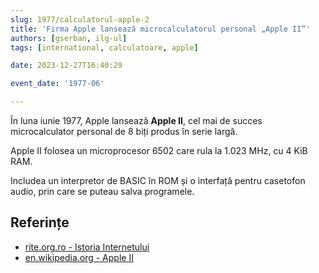 ```yaml
---
slug: 1977/calculatorul-apple-2
title: 'Firma Apple lansează microcalculatorul personal „Apple II”'
authors: [gserban, ilg-ul]
tags: [international, calculatoare, apple]

date: 2023-12-27T16:40:29

event_date: '1977-06'

---
```


În luna iunie 1977, Apple lansează **Apple II**,
cel mai de succes microcalculator personal de 8 biți produs în serie largă.

<!-- truncate -->

Apple II folosea un microprocesor 6502 care rula la 1.023 MHz, cu 4 KiB RAM.

Includea un interpretor de BASIC în ROM și o interfață pentru casetofon audio,
prin care se puteau salva programele.

## Referințe

- [rite.org.ro - Istoria Internetului](https://rite.org.ro/istoria-internetului/)
- [en.wikipedia.org - Apple II](https://en.wikipedia.org/wiki/Apple_II)
